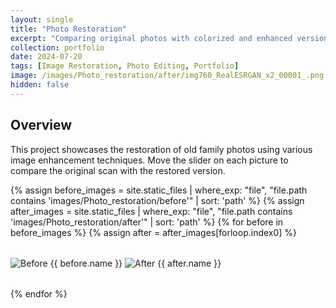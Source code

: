 ```yaml
---
layout: single
title: "Photo Restoration"
excerpt: "Comparing original photos with colorized and enhanced versions."
collection: portfolio
date: 2024-07-20
tags: [Image Restoration, Photo Editing, Portfolio]
image: /images/Photo_restoration/after/img760_RealESRGAN_x2_00001_.png
hidden: false
---
```


## Overview

This project showcases the restoration of old family photos using various image enhancement techniques. Move the slider on each picture to compare the original scan with the restored version.

<link rel="stylesheet" href="https://cdn.knightlab.com/libs/juxtapose/latest/css/juxtapose.css">
<script src="https://cdn.knightlab.com/libs/juxtapose/latest/js/juxtapose.js"></script>

<div class="restoration-gallery">
{% assign before_images = site.static_files | where_exp: "file", "file.path contains 'images/Photo_restoration/before'" | sort: 'path' %}
{% assign after_images = site.static_files | where_exp: "file", "file.path contains 'images/Photo_restoration/after'" | sort: 'path' %}
{% for before in before_images %}
  {% assign after = after_images[forloop.index0] %}
  <div class="juxtapose" data-startingposition="50%" data-showlabels="true" data-showcredits="false">
    <img src="{{ '/' | append: before.path }}" alt="Before {{ before.name }}" />
    <img src="{{ '/' | append: after.path }}" alt="After {{ after.name }}" />
  </div>
{% endfor %}
</div>

<style>
.restoration-gallery {
  display: flex;
  flex-direction: column;
  gap: 2rem;
}

.juxtapose {
  width: 100%;
  max-width: 800px;
  margin: 0 auto;
}
</style>
